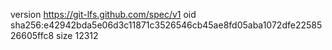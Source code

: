 version https://git-lfs.github.com/spec/v1
oid sha256:e42942bda5e06d3c11871c3526546cb45ae8fd05aba1072dfe2258526605ffc8
size 12312
